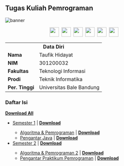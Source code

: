 ## Tugas Kuliah Pemrograman
<img src="https://i.postimg.cc/CLzRsx7Q/TKP-Banner.jpg" alt="banner">
<p align=center>
	<a href="Https://facebook.com/tfkhdyt142"><img height="30" src="https://www.pinclipart.com/picdir/big/2-21918_download-transparent-background-facebook-logo-clipart-facebook-logo.png"></a>&nbsp;
<a href="https://twitter.com/tfkhdyt"><img height="30" src="https://www.pinclipart.com/picdir/big/64-649167_the-pairings-twitter-icon-rounded-square-clipart.png"></a>&nbsp;
<a href="https://instagram.com/_tfkhdyt_"><img height="30" src="https://camo.githubusercontent.com/5cf2a148d1763dca531d1d43bdf234b4e57ee2e00f613589e6d307ccd1077a9f/68747470733a2f2f7777772e70696e636c69706172742e636f6d2f7069636469722f6269672f3130392d313039393330315f696e7374616772616d2d696e7374616772616d2d6c6f676f2d6e6f2d626f726465722d636c69706172742e706e67"></a>&nbsp;
<a href="https://youtube.com/tfkhdyt"><img height="30" src="https://www.pinclipart.com/picdir/big/530-5305952_youtube-computer-icons-portable-network-graphics-logo-logo.png"></a>&nbsp;
<a href="https://t.me/tfkhdyt"><img height="30" src="https://cdn4.iconfinder.com/data/icons/social-media-2146/512/37_social-512.png"></a>&nbsp;
<a href="https://open.spotify.com/playlist/4JR5wqcnuOQw6ppF38Vpu9?si=zHMKBfCiRrGVamKsL8LXqQ"><img height="30" src="https://cdn2.iconfinder.com/data/icons/social-icons-33/128/Spotify-512.png"></a>
</p>
<center>
<table border=0>
	<tr>
		<td colspan=2 align="center"><b>Data Diri</b></td>
	</tr>
	<tr>
		<td><b>Nama</b></td>
		<td>Taufik Hidayat</td>
	</tr>
	<tr>
		<td><b>NIM</b></td>
		<td>301200032</td>
	</tr>
	<tr>
		<td><b>Fakultas</b></td>
		<td>Teknologi Informasi</td>
	</tr>
	<tr>
		<td><b>Prodi</b></td>
		<td>Teknik Informatika</td>
	</tr>
	<tr>
		<td><b>Per. Tinggi</b></td>
		<td>Universitas Bale Bandung</td>
	</tr>
</table>
</center>

### Daftar Isi
<a href="https://github.com/tfkhdyt/tugas-kuliah/archive/refs/heads/main.zip"><b>Download All</b></a>
<ul>
	<li>
		<a href="https://github.com/tfkhdyt/tugas-kuliah/tree/main/Semester%201">Semester 1</a> |
		<a href="https://minhaskamal.github.io/DownGit/#/home?url=https://github.com/tfkhdyt/tugas-kuliah/tree/main/Semester%201">
			<b>Download</b>
		</a>
	</li>
	<ul>
		<li>
			<a href="https://github.com/tfkhdyt/tugas-kuliah/tree/main/Semester%201/Algoritma%20%26%20Pemrograman%20(Pak%20Yudi%20%26%20Pak%20Cecep)">Algoritma & Pemrograman</a> |
			<a href="https://minhaskamal.github.io/DownGit/#/home?url=https://github.com/tfkhdyt/tugas-kuliah/tree/main/Semester%201/Algoritma%20%26%20Pemrograman%20(Pak%20Yudi%20%26%20Pak%20Cecep)"><b>Download</b></a>
		</li>
		<li>
			<a href="https://github.com/tfkhdyt/tugas-kuliah/tree/main/Semester%201/Pengantar%20Java%20(Pak%20Yusuf%20%26%20Pak%20Ridwan)">Pengantar Java</a> |
			<a href="https://minhaskamal.github.io/DownGit/#/home?url=https://github.com/tfkhdyt/tugas-kuliah/tree/main/Semester%201/Pengantar%20Java%20(Pak%20Yusuf%20%26%20Pak%20Ridwan)"><b>Download</b></a>
		</li>
	</ul>
	<li>
		<a href="https://github.com/tfkhdyt/tugas-kuliah/tree/main/Semester%202">Semester 2</a> |
		<a href="https://minhaskamal.github.io/DownGit/#/home?url=https://github.com/tfkhdyt/tugas-kuliah/tree/main/Semester%202">
			<b>Download</b>
		</a>
	</li>
	<ul>
		<li><a href="https://github.com/tfkhdyt/tugas-kuliah/tree/main/Semester%202/Algoritma%20%26%20Pemrograman%202%20(Pak%20Yudi)">Algoritma & Pemrograman 2</a> |
		<a href="https://minhaskamal.github.io/DownGit/#/home?url=https://github.com/tfkhdyt/tugas-kuliah/tree/main/Semester%202/Algoritma%20%26%20Pemrograman%202%20(Pak%20Yudi)">
			<b>Download</b>
		</a>
		</li>
		<li><a href="https://github.com/tfkhdyt/tugas-kuliah/tree/main/Semester%202/Praktikum%20Pengantar%20Pemrograman%20(Pak%20Ojan)">Pengantar Praktikum Pemrograman</a>&nbsp;|
		<a href="https://minhaskamal.github.io/DownGit/#/home?url=https://github.com/tfkhdyt/tugas-kuliah/tree/main/Semester%202/Praktikum%20Pengantar%20Pemrograman%20(Pak%20Ojan)">
			<b>Download</b>
		</a>
		</li>
	</ul>
</ul>
